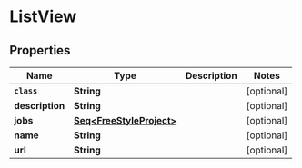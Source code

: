 

# ListView


## Properties

Name | Type | Description | Notes
------------ | ------------- | ------------- | -------------
**`class`** | **String** |  |  [optional]
**description** | **String** |  |  [optional]
**jobs** | [**Seq&lt;FreeStyleProject&gt;**](FreeStyleProject.md) |  |  [optional]
**name** | **String** |  |  [optional]
**url** | **String** |  |  [optional]



